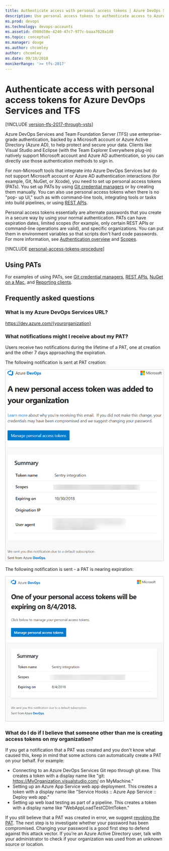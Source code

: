```yaml
---
title: Authenticate access with personal access tokens | Azure DevOps Services & TFS
description: Use personal access tokens to authenticate access to Azure DevOps Services and Team Foundation Server (TFS)
ms.prod: devops
ms.technology: devops-accounts
ms.assetid: d980d58e-4240-47c7-977c-baaa7028a1d8
ms.topic: conceptual
ms.manager: douge
ms.author: chcomley
author: chcomley
ms.date: 09/10/2018
monikerRange: '>= tfs-2017'
---
```

# Authenticate access with personal access tokens for Azure DevOps Services and TFS

[!INCLUDE [version-tfs-2017-through-vsts](../../_shared/version-tfs-2017-through-vsts.md)]

Azure DevOps Services and Team Foundation Server (TFS) use enterprise-grade authentication, backed by a Microsoft account or Azure Active Directory (Azure AD), to help protect and secure your data.  Clients like Visual Studio and Eclipse (with the Team Explorer Everywhere plug-in)
natively support Microsoft account and Azure AD authentication, so you can directly use those authentication methods to sign in.

For non-Microsoft tools that integrate into Azure DevOps Services but do not support Microsoft account or Azure AD authentication
interactions (for example, Git, NuGet, or Xcode), you need to set up personal access tokens (PATs). You set up PATs by using [Git credential managers](../../repos/git/set-up-credential-managers.md) or by creating them manually. You can also use personal access tokens when there is no "pop- up UI," such as with command-line tools, integrating tools or tasks into build pipelines, or using [REST APIs](../../integrate/get-started/rest/basics.md).

Personal access tokens essentially are alternate passwords that you create in a secure way by using your normal authentication. PATs can have expiration dates, limited scopes (for example, only certain REST APIs or command-line operations are valid), and specific organizations. You can put them in environment variables so that scripts don't hard code passwords. For more information, see [Authentication overview](../../repos/git/auth-overview.md) and [Scopes](../../integrate/get-started/authentication/oauth.md#scopes).

[!INCLUDE [personal-access-tokens-procedure](../../repos/git/_shared/personal-access-tokens.md)]

## Using PATs

For examples of using PATs, see [Git credential managers](../../repos/git/set-up-credential-managers.md), [REST APIs](../../integrate/get-started/rest/basics.md), [NuGet on a Mac](../../artifacts/nuget/consume.md#mac-os), and [Reporting clients](../../report/analytics/client-authentication-options.md#enter-credentials-within-a-client).

## Frequently asked questions  

### What is my Azure DevOps Services URL?

https://dev.azure.com/{yourorganization}

### What notifications might I receive about my PAT?

Users receive two notifications during the lifetime of a PAT, one at creation and the other 7 days approaching the expiration.

The following notification is sent at PAT creation:

![PAT creation notification](_img/use-personal-access-tokens-to-authenticate/PAT-creation.png)

The following notification is sent - a PAT is nearing expiration:

![PAT nearing expiration notification](_img/use-personal-access-tokens-to-authenticate/PAT-expiration.png)

### What do I do if I believe that someone other than me is creating access tokens on my organization?

If you get a notification that a PAT was created and you don't know what caused this, keep in mind that some actions can automatically create a PAT on your behalf. For example:

- Connecting to an Azure DevOps Services Git repo through git.exe. This creates a token with a display name like "git: https://MyOrganization.visualstudio.com/ on MyMachine."
- Setting up an Azure App Service web app deployment. This creates a token with a display name like "Service Hooks :: Azure App Service :: Deploy web app."
- Setting up web load testing as part of a pipeline. This creates a token with a display name like "WebAppLoadTestCDIntToken."

If you still believe that a PAT was created in error, we suggest [revoking the PAT](../../integrate/get-started/authentication/PATs.md). The next step is to investigate whether your password has been compromised. Changing your password is a good first step to defend against this attack vector. If you’re an Azure Active Directory user, talk with your administrator to check if your organization was used from an unknown source or location.  
